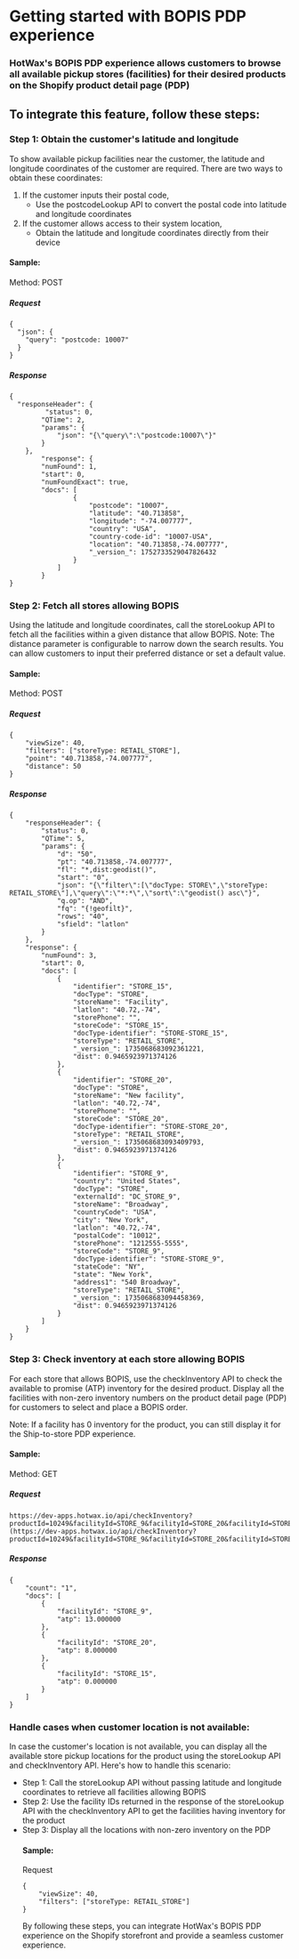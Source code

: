 # Getting started with BOPIS PDP experience

### HotWax's BOPIS PDP experience allows customers to browse all available pickup stores (facilities) for their desired products on the Shopify product detail page (PDP)

## To integrate this feature, follow these steps:

### Step 1: Obtain the customer's latitude and longitude

To show available pickup facilities near the customer, the latitude and longitude coordinates of the customer are required. There are two ways to obtain these coordinates:
<ol>
<li>If the customer inputs their postal code,
<ul> <li>Use the postcodeLookup API to convert the postal code into latitude and longitude coordinates </ul>
<li>If the customer allows access to their system location, 
<ul> <li>Obtain the  latitude and longitude coordinates directly from their device</ul>
</ol>

#### Sample: 

Method: POST

##### Request
```
{
  "json": {
    "query": "postcode: 10007"
  }
}
```

##### Response
```
{
  "responseHeader": {
         "status": 0,
        "QTime": 2,
        "params": {
            "json": "{\"query\":\"postcode:10007\"}"
        }
    },
        "response": {
        "numFound": 1,
        "start": 0,
        "numFoundExact": true,
        "docs": [
                {
                    "postcode": "10007",
                    "latitude": "40.713858",
                    "longitude": "-74.007777",
                    "country": "USA",
                    "country-code-id": "10007-USA",
                    "location": "40.713858,-74.007777",
                    "_version_": 1752733529047826432
                }
            ]
        }
}
```

### Step 2: Fetch all stores allowing BOPIS

Using the latitude and longitude coordinates,  call the storeLookup API to fetch all the facilities within a given distance that allow BOPIS. 
Note: The distance parameter is configurable to narrow down the search results. You can allow customers to input their preferred distance or set a default value.

#### Sample: 

Method: POST

##### Request
```
{
    "viewSize": 40,
    "filters": ["storeType: RETAIL_STORE"],
    "point": "40.713858,-74.007777",
    "distance": 50
}

```

##### Response
```
{
    "responseHeader": {
        "status": 0,
        "QTime": 5,
        "params": {
            "d": "50",
            "pt": "40.713858,-74.007777",
            "fl": "*,dist:geodist()",
            "start": "0",
            "json": "{\"filter\":[\"docType: STORE\",\"storeType: RETAIL_STORE\"],\"query\":\"*:*\",\"sort\":\"geodist() asc\"}",
            "q.op": "AND",
            "fq": "{!geofilt}",
            "rows": "40",
            "sfield": "latlon"
        }
    },
    "response": {
        "numFound": 3,
        "start": 0,
        "docs": [
            {
                "identifier": "STORE_15",
                "docType": "STORE",
                "storeName": "Facility",
                "latlon": "40.72,-74",
                "storePhone": "",
                "storeCode": "STORE_15",
                "docType-identifier": "STORE-STORE_15",
                "storeType": "RETAIL_STORE",
                "_version_": 1735068683092361221,
                "dist": 0.9465923971374126
            },
            {
                "identifier": "STORE_20",
                "docType": "STORE",
                "storeName": "New facility",
                "latlon": "40.72,-74",
                "storePhone": "",
                "storeCode": "STORE_20",
                "docType-identifier": "STORE-STORE_20",
                "storeType": "RETAIL_STORE",
                "_version_": 1735068683093409793,
                "dist": 0.9465923971374126
            },
            {
                "identifier": "STORE_9",
                "country": "United States",
                "docType": "STORE",
                "externalId": "DC_STORE_9",
                "storeName": "Broadway",
                "countryCode": "USA",
                "city": "New York",
                "latlon": "40.72,-74",
                "postalCode": "10012",
                "storePhone": "1212555-5555",
                "storeCode": "STORE_9",
                "docType-identifier": "STORE-STORE_9",
                "stateCode": "NY",
                "state": "New York",
                "address1": "540 Broadway",
                "storeType": "RETAIL_STORE",
                "_version_": 1735068683094458369,
                "dist": 0.9465923971374126
            }
        ]
    }
}
```

### Step 3: Check inventory at each store allowing BOPIS 

For each store that allows BOPIS, use the checkInventory API to check the available to promise (ATP) inventory for the desired product. Display all the facilities with non-zero inventory numbers on the product detail page (PDP) for customers to select and place a BOPIS order. 

Note: If a facility has 0 inventory for the product, you can still display it for the Ship-to-store PDP experience.

#### Sample: 

Method: GET

##### Request
```
https://dev-apps.hotwax.io/api/checkInventory?productId=10249&facilityId=STORE_9&facilityId=STORE_20&facilityId=STORE_15 (https://dev-apps.hotwax.io/api/checkInventory?productId=10249&facilityId=STORE_9&facilityId=STORE_20&facilityId=STORE_15)
```

##### Response
```
{
    "count": "1",
    "docs": [
        {
            "facilityId": "STORE_9",
            "atp": 13.000000
        },
        {
            "facilityId": "STORE_20",
            "atp": 8.000000
        },
        {
            "facilityId": "STORE_15",
            "atp": 0.000000
        }
    ]
}
```

### Handle cases when customer location is not available:

In case the customer's location is not available, you can display all the available store pickup locations for the product using the storeLookup API and checkInventory API. Here's how to handle this scenario:
<ul>
<li> Step 1: Call the storeLookup API without passing latitude and longitude coordinates to retrieve all facilities allowing BOPIS</li>
<li> Step 2: Use the facility IDs returned in the response of the storeLookup API with the checkInventory API to get the facilities having inventory for the product </li>
  <li> Step 3: Display all the locations with non-zero inventory on the PDP </li>
</ol>

#### Sample: 

Request

```
{
    "viewSize": 40,
    "filters": ["storeType: RETAIL_STORE"]
}
```

By following these steps, you can integrate HotWax's BOPIS PDP experience on the Shopify storefront and provide a seamless customer experience.

